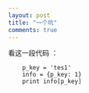 ```yaml
---
layout: post
title: "一个坑"
comments: true
---
```

看这一段代码 ：

```
    p_key = 'tes1'
    info = {p_key: 1}
    print info[p_key]
```
